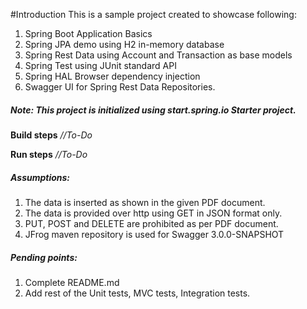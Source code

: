 #Introduction
This is a sample project created to showcase following:
1.  Spring Boot Application Basics
2. Spring JPA demo using H2 in-memory database
3. Spring Rest Data using Account and Transaction as base models
4. Spring Test using JUnit standard API
5. Spring HAL Browser dependency injection
6. Swagger UI for Spring Rest Data Repositories.

##### Note: This project is initialized using start.spring.io Starter project.

**Build steps**
*//To-Do*

**Run steps**
*//To-Do*

##### Assumptions:
1. The data is inserted as shown in the given PDF document.
2. The data is provided over http using GET in JSON format only.
3. PUT, POST and DELETE are prohibited as per PDF document.
4. JFrog maven repository is used for Swagger 3.0.0-SNAPSHOT

##### Pending points:
1. Complete README.md
2. Add rest of the Unit tests, MVC tests, Integration tests.


